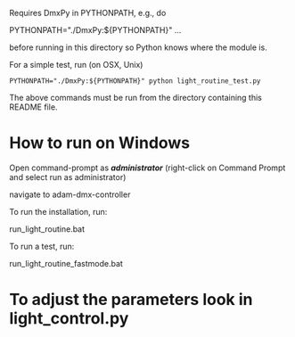 Requires DmxPy in PYTHONPATH, e.g., do

PYTHONPATH="./DmxPy:${PYTHONPATH}" ...

before running in this directory so Python knows where the module is.

For a simple test, run (on OSX, Unix)

    PYTHONPATH="./DmxPy:${PYTHONPATH}" python light_routine_test.py

The above commands must be run from the directory containing this README file.

# How to run on Windows

Open command-prompt as ***administrator*** (right-click on Command Prompt and select run as administrator)

navigate to adam-dmx-controller

To run the installation, run:

run_light_routine.bat

To run a test, run:

run_light_routine_fastmode.bat

# To adjust the parameters look in light_control.py

